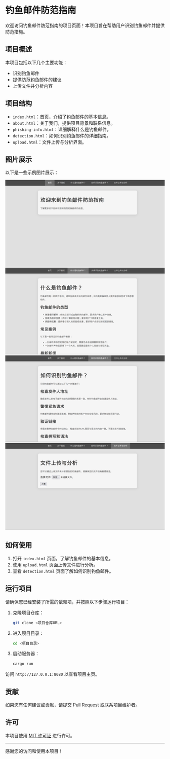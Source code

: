 # 钓鱼邮件防范指南

欢迎访问钓鱼邮件防范指南的项目页面！本项目旨在帮助用户识别钓鱼邮件并提供防范措施。

## 项目概述

本项目包括以下几个主要功能：
- 识别钓鱼邮件
- 提供防范钓鱼邮件的建议
- 上传文件并分析内容

## 项目结构

- `index.html`：首页，介绍了钓鱼邮件的基本信息。
- `about.html`：关于我们，提供项目背景和联系信息。
- `phishing-info.html`：详细解释什么是钓鱼邮件。
- `detection.html`：如何识别钓鱼邮件的详细指南。
- `upload.html`：文件上传与分析界面。

## 图片展示

以下是一些示例图片展示：

![示例图 1](./imgs/1.png)
![示例图 2](./imgs/2.png)
![示例图 3](./imgs/3.png)
![示例图 4](./imgs/4.png)


## 如何使用

1. 打开 `index.html` 页面，了解钓鱼邮件的基本信息。
2. 使用 `upload.html` 页面上传文件进行分析。
3. 查看 `detection.html` 页面了解如何识别钓鱼邮件。

## 运行项目

请确保您已经安装了所需的依赖项，并按照以下步骤运行项目：

1. 克隆项目仓库：
    ```bash
    git clone <项目仓库URL>
    ```
2. 进入项目目录：
    ```bash
    cd <项目目录>
    ```
3. 启动服务器：
    ```bash
    cargo run
    ```

访问 `http://127.0.0.1:8080` 以查看项目主页。

## 贡献

如果您有任何建议或贡献，请提交 Pull Request 或联系项目维护者。

## 许可

本项目使用 [MIT 许可证](LICENSE) 进行许可。

---

感谢您的访问和使用本项目！
